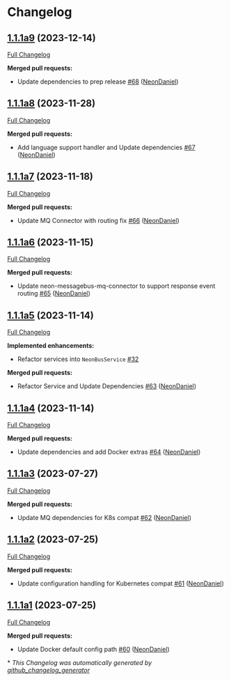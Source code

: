 # Changelog

## [1.1.1a9](https://github.com/NeonGeckoCom/neon_messagebus/tree/1.1.1a9) (2023-12-14)

[Full Changelog](https://github.com/NeonGeckoCom/neon_messagebus/compare/1.1.1a8...1.1.1a9)

**Merged pull requests:**

- Update dependencies to prep release [\#68](https://github.com/NeonGeckoCom/neon_messagebus/pull/68) ([NeonDaniel](https://github.com/NeonDaniel))

## [1.1.1a8](https://github.com/NeonGeckoCom/neon_messagebus/tree/1.1.1a8) (2023-11-28)

[Full Changelog](https://github.com/NeonGeckoCom/neon_messagebus/compare/1.1.1a7...1.1.1a8)

**Merged pull requests:**

- Add language support handler and Update dependencies [\#67](https://github.com/NeonGeckoCom/neon_messagebus/pull/67) ([NeonDaniel](https://github.com/NeonDaniel))

## [1.1.1a7](https://github.com/NeonGeckoCom/neon_messagebus/tree/1.1.1a7) (2023-11-18)

[Full Changelog](https://github.com/NeonGeckoCom/neon_messagebus/compare/1.1.1a6...1.1.1a7)

**Merged pull requests:**

- Update MQ Connector with routing fix [\#66](https://github.com/NeonGeckoCom/neon_messagebus/pull/66) ([NeonDaniel](https://github.com/NeonDaniel))

## [1.1.1a6](https://github.com/NeonGeckoCom/neon_messagebus/tree/1.1.1a6) (2023-11-15)

[Full Changelog](https://github.com/NeonGeckoCom/neon_messagebus/compare/1.1.1a5...1.1.1a6)

**Merged pull requests:**

- Update neon-messagebus-mq-connector to support response event routing [\#65](https://github.com/NeonGeckoCom/neon_messagebus/pull/65) ([NeonDaniel](https://github.com/NeonDaniel))

## [1.1.1a5](https://github.com/NeonGeckoCom/neon_messagebus/tree/1.1.1a5) (2023-11-14)

[Full Changelog](https://github.com/NeonGeckoCom/neon_messagebus/compare/1.1.1a4...1.1.1a5)

**Implemented enhancements:**

- Refactor services into `NeonBusService` [\#32](https://github.com/NeonGeckoCom/neon_messagebus/issues/32)

**Merged pull requests:**

- Refactor Service and Update Dependencies [\#63](https://github.com/NeonGeckoCom/neon_messagebus/pull/63) ([NeonDaniel](https://github.com/NeonDaniel))

## [1.1.1a4](https://github.com/NeonGeckoCom/neon_messagebus/tree/1.1.1a4) (2023-11-14)

[Full Changelog](https://github.com/NeonGeckoCom/neon_messagebus/compare/1.1.1a3...1.1.1a4)

**Merged pull requests:**

- Update dependencies and add Docker extras [\#64](https://github.com/NeonGeckoCom/neon_messagebus/pull/64) ([NeonDaniel](https://github.com/NeonDaniel))

## [1.1.1a3](https://github.com/NeonGeckoCom/neon_messagebus/tree/1.1.1a3) (2023-07-27)

[Full Changelog](https://github.com/NeonGeckoCom/neon_messagebus/compare/1.1.1a2...1.1.1a3)

**Merged pull requests:**

- Update MQ dependencies for K8s compat [\#62](https://github.com/NeonGeckoCom/neon_messagebus/pull/62) ([NeonDaniel](https://github.com/NeonDaniel))

## [1.1.1a2](https://github.com/NeonGeckoCom/neon_messagebus/tree/1.1.1a2) (2023-07-25)

[Full Changelog](https://github.com/NeonGeckoCom/neon_messagebus/compare/1.1.1a1...1.1.1a2)

**Merged pull requests:**

- Update configuration handling for Kubernetes compat [\#61](https://github.com/NeonGeckoCom/neon_messagebus/pull/61) ([NeonDaniel](https://github.com/NeonDaniel))

## [1.1.1a1](https://github.com/NeonGeckoCom/neon_messagebus/tree/1.1.1a1) (2023-07-25)

[Full Changelog](https://github.com/NeonGeckoCom/neon_messagebus/compare/1.1.0...1.1.1a1)

**Merged pull requests:**

- Update Docker default config path [\#60](https://github.com/NeonGeckoCom/neon_messagebus/pull/60) ([NeonDaniel](https://github.com/NeonDaniel))



\* *This Changelog was automatically generated by [github_changelog_generator](https://github.com/github-changelog-generator/github-changelog-generator)*
